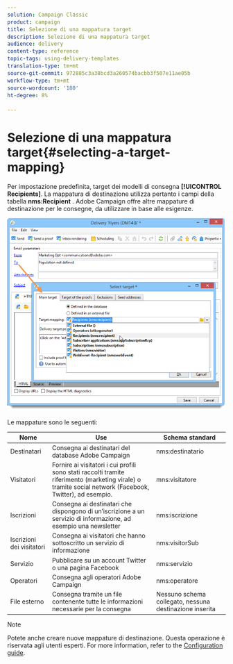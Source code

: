 ```yaml
---
solution: Campaign Classic
product: campaign
title: Selezione di una mappatura target
description: Selezione di una mappatura target
audience: delivery
content-type: reference
topic-tags: using-delivery-templates
translation-type: tm+mt
source-git-commit: 972885c3a38bcd3a260574bacbb3f507e11ae05b
workflow-type: tm+mt
source-wordcount: '180'
ht-degree: 8%

---
```



# Selezione di una mappatura target{#selecting-a-target-mapping}

Per impostazione predefinita, target dei modelli di consegna **[!UICONTROL Recipients]**. La mappatura di destinazione utilizza pertanto i campi della tabella **nms:Recipient** .  Adobe Campaign offre altre mappature di destinazione per le consegne, da utilizzare in base alle esigenze.

![](assets/delivery_select_mapping.png)

Le mappature sono le seguenti:

| Nome | Use | Schema standard |
|---|---|---|
| Destinatari | Consegna ai destinatari del database Adobe Campaign  | nms:destinatario |
| Visitatori | Fornire ai visitatori i cui profili sono stati raccolti tramite riferimento (marketing virale) o tramite social network (Facebook, Twitter), ad esempio. | mns:visitatore |
| Iscrizioni | Consegna ai destinatari che dispongono di un’iscrizione a un servizio di informazione, ad esempio una newsletter | nms:iscrizione |
| Iscrizioni dei visitatori | Consegna ai visitatori che hanno sottoscritto un servizio di informazione | nms:visitorSub |
| Servizio | Pubblicare su un account Twitter o una pagina Facebook | nms:servizio |
| Operatori | Consegna agli operatori Adobe Campaign  | nms:operatore |
| File esterno | Consegna tramite un file contenente tutte le informazioni necessarie per la consegna | Nessuno schema collegato, nessuna destinazione inserita |

>[!NOTE]
>
>Potete anche creare nuove mappature di destinazione. Questa operazione è riservata agli utenti esperti. For more information, refer to the [Configuration guide](../../configuration/using/target-mapping.md).
